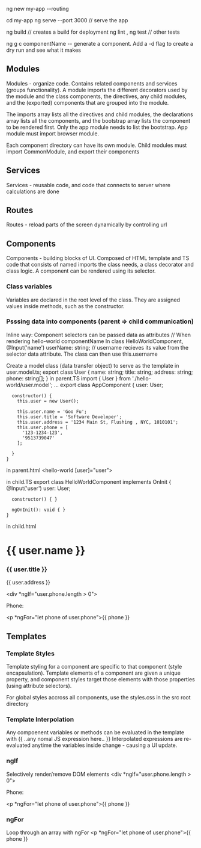  
ng new my-app --routing

cd my-app
ng serve --port 3000  // serve the app 

ng build  // creates a build for deployment
ng lint , ng test  // other tests

ng g c componentName  -- generate a component. Add a -d flag to create a dry run and see what it makes

## Modules
Modules - organize code. Contains related components and services (groups functionality). A module imports the different decorators used by the module and the class components, the directives, any child modules, and the (exported) components that are grouped into the module. 

The imports array lists all the directives and child modules, the declarations array lists all the components, and the bootstrap array lists the component to be rendered first. Only the app module needs to list the bootstrap. App module must import browser module.

Each component directory can have its own module. Child modules must import CommonModule, and export their components

## Services
Services - reusable code, and code that connects to server where calculations are done

## Routes
Routes - reload parts of the screen dynamically by controlling url

## Components
Components - building blocks of UI. Composed of HTML template and TS code that consists of named imports the class needs, a class decorator and class logic. A component can be rendered using its selector. 

### Class variables 
Variables are declared in the root level of the class. They are assigned values inside methods, such as the constructor. 

### Psssing data into components (parent => child communication)
Inline way:
Component selectors can be passed data as attributes
    <app-hello-world name="MyNAme"></app-hello-world>   // When rendering hello-world componentName
  In class HelloWorldComponent,
    @Input('name') userName: string;  // username recieves its value from the selector data attribute. The class can then use this.username 

Create a model class (data transfer object) to serve as the template 
 in user.model.ts;
    export class User {
      name: string;
      title: string;
      address: string;
      phone: string[];
    }
in parent.TS
    import { User } from './hello-world/user.model';
    ...
    export class AppComponent {
      user: User;

      constructor() {
        this.user = new User();

        this.user.name = 'Goo Fu';
        this.user.title = 'Software Developer';
        this.user.address = '1234 Main St, Flushing , NYC, 1010101';
        this.user.phone = [
          '123-1234-123',
          '9513739047'
        ];

      }
    }
in parent.html 
    <hello-world [user]="user"></hello-world>

in child.TS
    export class HelloWorldComponent implements OnInit {
      @Input('user') user: User;

      constructor() { }

      ngOnInit(): void { }
    }
in child.html 
    <div>
      <h1>{{ user.name }}</h1>
      <h3>{{ user.title }}</h3>
      <p>{{ user.address }}</p>
      <div *ngIf="user.phone.length > 0">
        <p>Phone:</p>
        <p *ngFor="let phone of user.phone">{{ phone }}</p>
      </div>
    </div>

## Templates

### Template Styles
Template styling for a component are specific to that component (style encapsulation). Template elements of a component are given a unique property, and component styles target those elements with those properties (using attribute selectors). 

For global styles accross all components, use the styles.css in the src  root directory
### Template Interpolation 
Any compoenent variables or methods can be evaluated in the template with {{ ..any nomal JS expression here.. }} 
Interpolated expressions are re-evaluated anytime the variables inside change - causing a UI update. 
### ngIf 
Selectively render/remove DOM elements 
    <div *ngIf="user.phone.length > 0">
      <p>Phone:</p>
      <p *ngFor="let phone of user.phone">{{ phone }}</p>
    </div>
### ngFor 
Loop through an array with ngFor
     <p *ngFor="let phone of user.phone">{{ phone }} </p>

